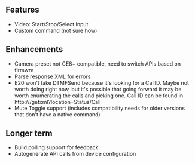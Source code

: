 ## Features
* Video: Start/Stop/Select Input
* Custom command (not sure how)

## Enhancements
* Camera preset not CE8+ compatible, need to switch APIs based on firmwre
* Parse response XML for errors
* E20 won't take DTMFSend because it's looking for a CallID. Maybe not worth doing right now, but it's possible
  that going forward it may be worth enumerating the calls and picking one. Call ID can be found in 
  http://<ip>/getxml?location=Status/Call
* Mute Toggle support (includes compatibility needs for older versions that don't have a native command)

## Longer term
* Build polling support for feedback
* Autogenerate API calls from device configuration
